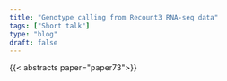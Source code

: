 ```yaml
---
title: "Genotype calling from Recount3 RNA-seq data"
tags: ["Short talk"]
type: "blog"
draft: false
---
```


{{< abstracts paper="paper73">}}


